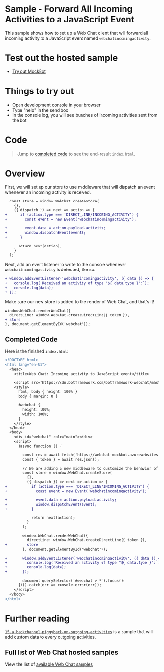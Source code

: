 # Sample - Forward All Incoming Activities to a JavaScript Event

This sample shows how to set up a Web Chat client that will forward all incoming activity to a JavaScript event named `webchatincomingactivity`.

# Test out the hosted sample

- [Try out MockBot](https://microsoft.github.io/BotFramework-WebChat/15.b.incoming-activity-event)

# Things to try out

- Open development console in your browser
- Type "help" in the send box
- In the console log, you will see bunches of incoming activities sent from the bot

# Code

> Jump to [completed code](#completed-code) to see the end-result `index.html`.

# Overview

First, we will set up our store to use middleware that will dispatch an event whenever an incoming activity is received.

```diff
  const store = window.WebChat.createStore(
    {},
    ({ dispatch }) => next => action => {
+      if (action.type === 'DIRECT_LINE/INCOMING_ACTIVITY') {
+        const event = new Event('webchatincomingactivity');

+        event.data = action.payload.activity;
+        window.dispatchEvent(event);
+      }

      return next(action);
    }
  );

```

Next, add an event listener to write to the console whenever `webchatincomingactivity` is detected, like so:

```diff
+ window.addEventListener('webchatincomingactivity', ({ data }) => {
+   console.log(`Received an activity of type "${ data.type }":`);
+   console.log(data);
+ });
```

Make sure our new store is added to the render of Web Chat, and that's it!

```diff
window.WebChat.renderWebChat({
  directLine: window.WebChat.createDirectLine({ token }),
+ store
}, document.getElementById('webchat'));
```

## Completed Code

Here is the finished `index.html`:

```diff
<!DOCTYPE html>
<html lang="en-US">
  <head>
    <title>Web Chat: Incoming activity to JavaScript event</title>

    <script src="https://cdn.botframework.com/botframework-webchat/master/webchat.js"></script>
    <style>
      html, body { height: 100% }
      body { margin: 0 }

      #webchat {
        height: 100%;
        width: 100%;
      }
    </style>
  </head>
  <body>
    <div id="webchat" role="main"></div>
    <script>
      (async function () {

        const res = await fetch('https://webchat-mockbot.azurewebsites.net/directline/token', { method: 'POST' });
        const { token } = await res.json();

        // We are adding a new middleware to customize the behavior of DIRECT_LINE/INCOMING_ACTIVITY.
        const store = window.WebChat.createStore(
          {},
          ({ dispatch }) => next => action => {
+           if (action.type === 'DIRECT_LINE/INCOMING_ACTIVITY') {
+             const event = new Event('webchatincomingactivity');

+             event.data = action.payload.activity;
+             window.dispatchEvent(event);
+           }

            return next(action);
          }
        );

        window.WebChat.renderWebChat({
          directLine: window.WebChat.createDirectLine({ token }),
+         store
        }, document.getElementById('webchat'));

+       window.addEventListener('webchatincomingactivity', ({ data }) => {
+         console.log(`Received an activity of type "${ data.type }":`);
+         console.log(data);
+       });

        document.querySelector('#webchat > *').focus();
      })().catch(err => console.error(err));
    </script>
  </body>
</html>

```
# Further reading

[`15.a.backchannel-piggyback-on-outgoing-activities`](https://github.com/Microsoft/BotFramework-WebChat/tree/master/samples/15.a.backchannel-piggyback-on-outgoing-activities) is a sample that will add custom data to every outgoing activities.

## Full list of Web Chat hosted samples

View the list of [available Web Chat samples](https://github.com/Microsoft/BotFramework-WebChat/tree/master/samples)
